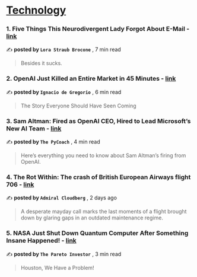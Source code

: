 
<h1><a href=https://medium.com/tag/technology/recommended target="_blank" rel="noopener noreferrer">Technology</a></h1>
<h3>1. Five Things This Neurodivergent Lady Forgot About E-Mail - <a href=https://medium.com/@lorastraubbrocone/five-things-this-neurodivergent-lady-forgot-about-e-mail-9e2a77fc54d7?source=tag_recommended_feed---------0-107----------technology----------06a778ab_fc47_4b2c_a2ce_904be7d8b010------- target="_blank" rel="noopener noreferrer">link</a></h3>

✍️ **posted by `Lora Straub Brocone`** <date> , 7 min read</date>

<blockquote>Besides it sucks.</blockquote>

<h3>2. OpenAI Just Killed an Entire Market in 45 Minutes - <a href=https://medium.com/@ignacio.de.gregorio.noblejas/openai-just-killed-an-entire-market-in-45-minutes-818b2a8ad33e?source=tag_recommended_feed---------1-85----------technology----------06a778ab_fc47_4b2c_a2ce_904be7d8b010------- target="_blank" rel="noopener noreferrer">link</a></h3>

✍️ **posted by `Ignacio de Gregorio`** <date> , 6 min read</date>

<blockquote>The Story Everyone Should Have Seen Coming</blockquote>

<h3>3. Sam Altman: Fired as OpenAI CEO, Hired to Lead Microsoft’s New AI Team - <a href=https://medium.com/artificial-corner/sam-altman-fired-as-openai-ceo-hired-to-lead-microsofts-new-ai-team-f13ef7a023c3?source=tag_recommended_feed---------2-84----------technology----------06a778ab_fc47_4b2c_a2ce_904be7d8b010------- target="_blank" rel="noopener noreferrer">link</a></h3>

✍️ **posted by `The PyCoach`** <date> , 4 min read</date>

<blockquote>Here’s everything you need to know about Sam Altman’s firing from OpenAI.</blockquote>

<h3>4. The Rot Within: The crash of British European Airways flight 706 - <a href=https://medium.com/@admiralcloudberg/the-rot-within-the-crash-of-british-european-airways-flight-706-8fa237c79e66?source=tag_recommended_feed---------3-107----------technology----------06a778ab_fc47_4b2c_a2ce_904be7d8b010------- target="_blank" rel="noopener noreferrer">link</a></h3>

✍️ **posted by `Admiral Cloudberg`** <date> , 2 days ago</date>

<blockquote>A desperate mayday call marks the last moments of a flight brought down by glaring gaps in an outdated maintenance regime.</blockquote>

<h3>5. NASA Just Shut Down Quantum Computer After Something Insane Happened! - <a href=https://medium.com/@pareto_investor/nasa-just-shut-down-quantum-computer-after-something-insane-happened-6ddd6ff1d105?source=tag_recommended_feed---------4-85----------technology----------06a778ab_fc47_4b2c_a2ce_904be7d8b010------- target="_blank" rel="noopener noreferrer">link</a></h3>

✍️ **posted by `The Pareto Investor`** <date> , 3 min read</date>

<blockquote>Houston, We Have a Problem!</blockquote>


